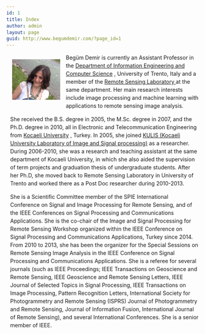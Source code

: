 ```yaml
---
id: 1
title: Index
author: admin
layout: page
guid: http://www.begumdemir.com/?page_id=1
---
```


<img width="25%" align="left" style="margin: 15px;" alt="" src="/assets/images/begum1.png">

<p style="margin-left: 10px; line-height: 150%;">
Begüm Demir is currently an Assistant Professor in the
<a href="http://disi.unitn.it/"> Department of Information Engineering and Computer Science</a>
, University of Trento, Italy and a member of the
<a href="http://disi.unitn.it/rslab/index.php"> Remote Sensing Laboratory </a>
at the same department. Her main research interests include image processing and machine learning with applications to remote sensing image analysis.
</p>
<p style="margin-left: 10px; line-height: 150%;">
She received the B.S. degree in 2005, the M.Sc. degree in 2007, and the Ph.D. degree in 2010, all in Electronic and Telecommunication Engineering from
<a href="http://www.kocaeli.edu.tr/int/">Kocaeli University</a>
, Turkey. In 2005, she joined
<a href="http://kulis.kocaeli.edu.tr/index_en.php">KULIS (Kocaeli University Laboratory of Image and Signal processing)</a>
as a researcher. During 2006-2010, she was a research and teaching assistant at the same department of Kocaeli University, in which she also aided the supervision of term projects and graduation thesis of undergraduate students. After her Ph.D, she moved back to Remote Sensing Laboratory in University of Trento and worked there as a Post Doc researcher during 2010-2013.
</p>

<p style="margin-left: 10px; line-height: 150%;">
She is a Scientific Committee member of the SPIE International Conference on Signal and Image Processing for Remote Sensing, and of the IEEE Conferences on Signal Processing and Communications Applications. She is the co-chair of the Image and Signal Processing for Remote Sensing Workshop organized within the IEEE Conference on Signal Processing and Communications Applications, Turkey since 2014. From 2010 to 2013, she has been the organizer for the Special Sessions on Remote Sensing Image Analysis in the IEEE Conference on Signal Processing and Communications Applications. She is a referee for several journals (such as IEEE Proceedings; IEEE Transactions on Geoscience and Remote Sensing, IEEE Geoscience and Remote Sensing Letters, IEEE Journal of Selected Topics in Signal Processing, IEEE Transactions on Image Processing, Pattern Recognition Letters, International Society for Photogrammetry and Remote Sensing (ISPRS) Journal of Photogrammetry and Remote Sensing, Journal of Information Fusion, International Journal of Remote Sensing), and several International Conferences. She is a senior member of IEEE.
</p>
